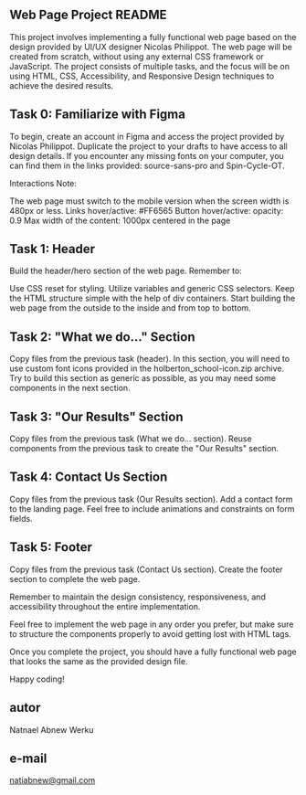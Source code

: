 ## Web Page Project README

This project involves implementing a fully functional web page based on the design provided by UI/UX designer Nicolas Philippot. The web page will be created from scratch, without using any external CSS framework or JavaScript. The project consists of multiple tasks, and the focus will be on using HTML, CSS, Accessibility, and Responsive Design techniques to achieve the desired results.

## Task 0: Familiarize with Figma

To begin, create an account in Figma and access the project provided by Nicolas Philippot. Duplicate the project to your drafts to have access to all design details. If you encounter any missing fonts on your computer, you can find them in the links provided: source-sans-pro and Spin-Cycle-OT.

Interactions Note:

The web page must switch to the mobile version when the screen width is 480px or less.
Links hover/active: #FF6565
Button hover/active: opacity: 0.9
Max width of the content: 1000px centered in the page

## Task 1: Header

Build the header/hero section of the web page. Remember to:

Use CSS reset for styling.
Utilize variables and generic CSS selectors.
Keep the HTML structure simple with the help of div containers.
Start building the web page from the outside to the inside and from top to bottom.

## Task 2: "What we do..." Section

Copy files from the previous task (header). In this section, you will need to use custom font icons provided in the holberton_school-icon.zip archive. Try to build this section as generic as possible, as you may need some components in the next section.

## Task 3: "Our Results" Section

Copy files from the previous task (What we do... section). Reuse components from the previous task to create the "Our Results" section.

## Task 4: Contact Us Section

Copy files from the previous task (Our Results section). Add a contact form to the landing page. Feel free to include animations and constraints on form fields.

## Task 5: Footer

Copy files from the previous task (Contact Us section). Create the footer section to complete the web page.

Remember to maintain the design consistency, responsiveness, and accessibility throughout the entire implementation.

Feel free to implement the web page in any order you prefer, but make sure to structure the components properly to avoid getting lost with HTML tags.

Once you complete the project, you should have a fully functional web page that looks the same as the provided design file.

Happy coding!

## autor

Natnael Abnew Werku

## e-mail

natiabnew@gmail.com
